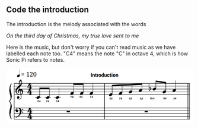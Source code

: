 ## Code the introduction

The introduction is the melody associated with the words

_On the third day of Christmas, my true love sent to me_

Here is the music, but don't worry if you can't read music as we have labelled each note too. "C4" means the note "C" in octave 4, which is how Sonic Pi refers to notes.

![Introduction](images/introduction.png)
